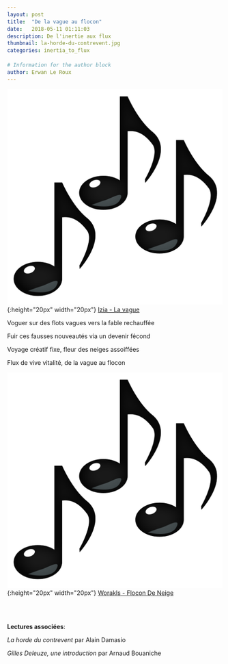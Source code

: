 ```yaml
---
layout: post
title:  "De la vague au flocon"
date:   2018-05-11 01:11:03
description: De l'inertie aux flux
thumbnail: la-horde-du-contrevent.jpg
categories: inertia_to_flux

# Information for the author block
author: Erwan Le Roux
---
```


 
![](/assets/img/notes.png){:height="20px" width="20px"} [Izia - La vague][link1] <br/>

Voguer sur des flots vagues vers la fable rechauffée

Fuir ces fausses nouveautés via un devenir fécond

Voyage créatif fixe, fleur des neiges assoiffées

Flux de vive vitalité, de la vague au flocon <br/>

![](/assets/img/notes.png){:height="20px" width="20px"} [Worakls - Flocon De Neige][link2]



[link1]: https://www.youtube.com/watch?v=7MudfCf1rAU

[link2]: https://www.youtube.com/watch?v=Dc5JaMw3b-8

<br/>
<br/>

**Lectures associées**: 

_La horde du contrevent_ par Alain Damasio 

_Gilles Deleuze, une introduction_ par Arnaud Bouaniche

